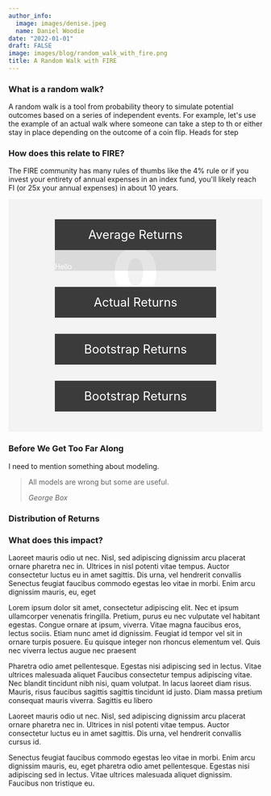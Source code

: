 ```yaml
---
author_info:
  image: images/denise.jpeg
  name: Daniel Woodie
date: "2022-01-01"
draft: FALSE
image: images/blog/random_walk_with_fire.png
title: A Random Walk with FIRE
---
```


<script src="https://unpkg.com/intersection-observer"></script>
<script src="https://unpkg.com/scrollama"></script>
<script src="https://d3js.org/d3.v6.js"></script>


<style>
  #scrolly {
    position: relative;
    background-color: #f3f3f3;
    padding: 1rem;
  }
  article {
    position: relative;
    padding: 0;
    max-width: 20rem;
    margin: 0 auto;
  }
  figure {
    position: -webkit-sticky;
    position: sticky;
    left: 0;
    width: 100%;
    margin: 0;
    -webkit-transform: translate3d(0, 0, 0);
    -moz-transform: translate3d(0, 0, 0);
    transform: translate3d(0, 0, 0);
    background-color: #8a8a8a;
    z-index: 0;
  }
  figure p {
    text-align: center;
    padding: 1rem;
    position: absolute;
    top: 50%;
    left: 50%;
    -moz-transform: translate(-50%, -50%);
    -webkit-transform: translate(-50%, -50%);
    transform: translate(-50%, -50%);
    font-size: 8rem;
    font-weight: 900;
    color: #fff;
  }
  .step {
    margin: 0 auto 2rem auto;
    color: #fff;
    background-color: rgba(0, 0, 0, 0.1);
  }
  .step:last-child {
    margin-bottom: 0;
  }
  .step.is-active p {
    background-color: goldenrod;
    color: #3b3b3b;
  }
  .step p {
    text-align: center;
    padding: 1rem;
    font-size: 1.5rem;
    background-color: #3b3b3b;
  }
</style>





<main>
  <section id="intro">
    <!-- <h1 class="intro__hed">Sticky Overlay Example</h1> -->
    <p class="intro__dek">
      <h3>What is a random walk?</h3>
      <p>A random walk is a tool from probability theory to simulate potential outcomes based on a series of independent events. For example, let's use the example of an actual walk where someone can take a step to th or either stay in place depending on the outcome of a coin flip. Heads for step 
      </p>
      <h3>How does this relate to FIRE?</h3>

The FIRE community has many rules of thumbs like the 4% rule or if you invest your entirety of annual expenses in an index fund, you'll likely reach FI (or 25x your annual expenses) in about 10 years.  
    </p>
  </section>
  <section id="scrolly">
    <figure>
      <p>0</p>
      <div id="my_dataviz"></div>
    </figure>
    <article>
      <div class="step" data-step="1">
        <p>Average Returns</p>
        <div>Hello</div>
      </div>
      <div class="step" data-step="2">
        <p>Actual Returns</p>
      </div>
      <div class="step" data-step="3">
        <p>Bootstrap Returns</p>
      </div>
      <div class="step" data-step="4">
        <p>Bootstrap Returns</p>
      </div>
    </article>
  </section>
  <section id="outro"></section>
</main>


<script>
  // using d3 for convenience
  var main = d3.select("main");
  var scrolly = main.select("#scrolly");
  var figure = scrolly.select("figure");
  var article = scrolly.select("article");
  var step = article.selectAll(".step");

  // initialize the scrollama
  var scroller = scrollama();

  // generic window resize listener event
  function handleResize() {
    // 1. update height of step elements
    var stepH = Math.floor(window.innerHeight * 0.75);
    step.style("height", stepH + "px");
    var figureHeight = window.innerHeight / 2;
    var figureMarginTop = (window.innerHeight - figureHeight) / 2;
    figure
      .style("height", figureHeight + "px")
      .style("top", figureMarginTop + "px");
    // 3. tell scrollama to update new element dimensions
    scroller.resize();
  }

  // scrollama event handlers
  function handleStepEnter(response) {
    console.log(response);
    // response = { element, direction, index }
    // add color to current step only
    step.classed("is-active", function(d, i) {
      return i === response.index;
    });
    
    // update graphic based on step
    figure
      .select("p").text(response.index + 1);
      
    // At the beginning, I run the update function on the first dataset:
    update(data1);
      
  }

  function setupStickyfill() {
    d3.selectAll(".sticky").each(function() {
      Stickyfill.add(this);
    });
  }

  function init() {
    setupStickyfill();
    // 1. force a resize on load to ensure proper dimensions are sent to scrollama
    handleResize();
    // 2. setup the scroller passing options
    // 		this will also initialize trigger observations
    // 3. bind scrollama event handlers (this can be chained like below)
    scroller
      .setup({
        step: "#scrolly article .step",
        offset: 0.33,
        debug: false
      })
      .onStepEnter(handleStepEnter);
    // setup resize event
    window.addEventListener("resize", handleResize);
  }

  // kick things off
  init();


// Set the S&P Returns
const sp = [
    18.40, 31.49, -4.38, 21.83, 11.96, 1.36, 13.52, 32.15, 15.89,
    2.10, 14.82, 25.94, -36.55, 5.48, 15.61, 4.83, 10.74, 28.36,
    -21.97, -11.85, -9.03, 20.89, 28.34, 33.10, 22.68, 37.20, 1.33,
    9.97, 7.49, 30.23, -3.06, 31.48, 16.54, 5.81, 18.49, 31.24,
    6.15, 22.34, 20.42, -4.70, 31.74, 18.52, 6.51, -6.98, 23.83,
    37.00, -25.90, -14.31, 18.76, 14.22, 3.56, -8.24, 10.81, 23.80,
    -9.97, 12.40, 16.42, 22.61, -8.81, 26.64, 0.34, 12.06, 43.72,
    -10.46, 7.44, 32.60, 52.56, -1.21, 18.15, 23.68, 30.81, 18.30,
    5.70, 5.20, -8.43, 35.82, 19.03, 25.06, 19.17, -12.77, -10.67,
    -1.10, 29.28, -35.34, 31.94, 46.74, -1.19, 49.98, -8.64, -43.84,
    -25.12, -8.30, 43.81
];

// Set the CPI Inflation
const cpi = [
    -1.20, 0.00, -2.70, -8.90, -10.30, -5.20, 3.50, 2.60, 1.00, 3.70,
    -2.00, -1.30, 0.70, 5.10, 10.90, 6.00, 1.60, 2.30, 8.50, 14.40, 7.70,
    -1.00, 1.10, 7.90, 2.30, 0.80, 0.30, -0.30, 1.50, 3.30, 2.70, 1.08,
    1.50, 1.10, 1.20, 1.20, 1.30, 1.60, 3.00, 2.80, 4.30, 5.50, 5.80,
    4.30, 3.30, 6.20, 11.10, 9.10, 5.70, 6.50, 7.60, 11.30, 13.50, 10.30,
    6.10, 3.20, 4.30, 3.50, 1.90, 3.70, 4.10, 4.80, 5.40, 4.20, 3.00, 3.00,
    2.60, 2.80, 2.90, 2.30, 1.60, 2.20, 3.40, 2.80, 1.60, 2.30, 2.70, 3.40,
    3.20, 2.90, 3.80, 0.40, 1.60, 3.20, 2.10, 1.50, 1.60, 0.10, 1.30,
    2.10, 2.40, 1.80, 1.20
];

// Set the real returns
const real_returns = sp.map(function(item, index) {
  // Subtract inflation from S&P returns
  return +(Math.round(item - cpi[index] + "e+2") + "e-2");
});

// Set initial parameter values
var age = 30;
 goal_coast_fire_age = 40;
 goal_fire_age = 50;
 annual_expenses = 100000;
 current_investments = 100000;
 annual_contributions = 75000;
 
// Get years contributing, years coasting, and full years contributing
var coast_years_contributing = goal_coast_fire_age - age;
 years_coasting = goal_fire_age - goal_coast_fire_age;
 full_years_contributing = goal_fire_age - age;

// Define random number generator 
function getRandomInt(min, max) {
    min = Math.ceil(min);
    max = Math.floor(max);
    return Math.floor(Math.random() * (max + -min + 1)) + min;
}

// Run a single bootstrapped scenario
function get_bootstrap(returns, years_contributing, starting_amount, annual_contributions) {
    var yearly_value = [starting_amount];
    for (var i = 1; i < years_contributing; i++) {
      yearly_value.push( Math.round((yearly_value[i-1] + annual_contributions) * ( 1 + returns[getRandomInt(0, returns.length-1)]/100)) );
    }
    return yearly_value;
}

// Repeat the scenario
function repeat_bootstrap(returns, years_contributing, starting_amount, annual_contributions, num_repeats) {
  var tmp = [];
  for (var i = 0; i < num_repeats; i++) {
    tmp.push(get_bootstrap(real_returns, coast_years_contributing, current_investments, annual_contributions));
  }
  return tmp;
}

// Get the average value for each step
function get_average(bootstrap_repeats) {
  var tmp = [];
  for (var i = 0; i < bootstrap_repeats[0].length; i++) {
    var tmp2 = 0;
    //still assuming all arrays have the same amount of numbers
    for(var i2 = 0; i2 < bootstrap_repeats.length; i2++){ 
      tmp2 += bootstrap_repeats[i2][i];
    }
    tmp.push(Math.round(tmp2 / bootstrap_repeats.length));
  }
  return tmp;
};

var tmp_test = repeat_bootstrap(real_returns, coast_years_contributing, current_investments, annual_contributions, 10);
var average_tmp_test = get_average(tmp_test);

var data1 = []
for (var i = 0; i < average_tmp_test.length; i++) {
  data1[i] = {ser1: i, ser2: average_tmp_test[i]}
}

// set the dimensions and margins of the graph
const margin = {top: 10, right: 30, bottom: 30, left: 50},
    width = 460 - margin.left - margin.right,
    height = 400 - margin.top - margin.bottom;

// append the svg object to the body of the page
const svg = d3.select("#my_dataviz")
  .append("svg")
    .attr("width", width + margin.left + margin.right)
    .attr("height", height + margin.top + margin.bottom)
  .append("g")
    .attr("transform", `translate(${margin.left},${margin.top})`);

// Initialise a X axis:
const x = d3.scaleLinear().range([0,width]);
const xAxis = d3.axisBottom().scale(x);
svg.append("g")
  .attr("transform", `translate(0, ${height})`)
  .attr("class","myXaxis")

// Initialize an Y axis
const y = d3.scaleLinear().range([height, 0]);
const yAxis = d3.axisLeft().scale(y);
svg.append("g")
  .attr("class","myYaxis")

// Create a function that takes a dataset as input and update the plot:
function update(data) {

  // Create the X axis:
  x.domain([0, d3.max(data, function(d) { return d.ser1 }) ]);
  svg.selectAll(".myXaxis").transition()
    .duration(3000)
    .call(xAxis);

  // create the Y axis
  y.domain([0, d3.max(data, function(d) { return d.ser2  }) ]);
  svg.selectAll(".myYaxis")
    .transition()
    .duration(3000)
    .call(yAxis);
    

  // Create a update selection: bind to the new data
  const u = svg.selectAll(".lineTest")
    .data([data], function(d){ return d.ser1 });

  // Updata the line
  u
    .join("path")
    .attr("class","lineTest")
    .transition()
    .duration(3000)
    .attr("d", d3.line()
      .x(function(d) { return x(d.ser1); })
      .y(function(d) { return y(d.ser2); }))
      .attr("fill", "none")
      .attr("stroke", "#3CB371")
      .attr("stroke-width", 3.5)
}

// At the beginning, I run the update function on the first dataset:
update(data1)
</script>






















### Before We Get Too Far Along

I need to mention something about modeling. 


>All models are wrong but some are useful.
>
> <cite>George Box</cite>


### Distribution of Returns


### What does this impact?




Laoreet mauris odio ut nec. Nisl, sed adipiscing dignissim arcu placerat ornare pharetra nec in. Ultrices in nisl potenti vitae tempus. Auctor consectetur luctus eu in amet sagittis. Dis urna, vel hendrerit convallis Senectus feugiat faucibus commodo egestas leo vitae in morbi. Enim arcu dignissim mauris, eu, eget

Lorem ipsum dolor sit amet, consectetur adipiscing elit. Nec et ipsum ullamcorper venenatis fringilla. Pretium, purus eu nec vulputate vel habitant egestas. Congue ornare at ipsum, viverra. Vitae magna faucibus eros, lectus sociis. Etiam nunc amet id dignissim. Feugiat id tempor vel sit in ornare turpis posuere. Eu quisque integer non rhoncus elementum vel. Quis nec viverra lectus augue nec praesent

Pharetra odio amet pellentesque. Egestas nisi adipiscing sed in lectus. Vitae ultrices malesuada aliquet Faucibus consectetur tempus adipiscing vitae. Nec blandit tincidunt nibh nisi, quam volutpat. In lacus laoreet diam risus. Mauris, risus faucibus sagittis sagittis tincidunt id justo. Diam massa pretium consequat mauris viverra. Sagittis eu libero

Laoreet mauris odio ut nec. Nisl, sed adipiscing dignissim arcu placerat ornare pharetra nec in. Ultrices in nisl potenti vitae tempus. Auctor consectetur luctus eu in amet sagittis. Dis urna, vel hendrerit convallis cursus id.

Senectus feugiat faucibus commodo egestas leo vitae in morbi. Enim arcu dignissim mauris, eu, eget pharetra odio amet pellentesque. Egestas nisi adipiscing sed in lectus. Vitae ultrices malesuada aliquet dignissim. Faucibus non tristique eu.

